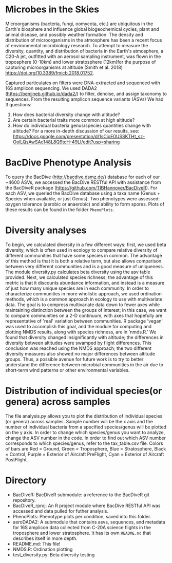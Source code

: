 # Microbes in the Skies

Microorganisms (bacteria, fungi, oomycota, etc.) are ubiquitous in the Earth's biosphere and influence global biogeochemical cycles, plant and animal disease, and possibly weather formation. The density and distribution of microorganisms in the atmosphere has been a recent focus of environmental microbiology research. To attempt to measure the diversity, quantity, and distribution of bacteria in the Earth's atmosphere, a C20-A jet, outfitted with an aerosol sampling instrument, was flown in the troposphere (0-10km) and lower stratosphere (12km)for the purpose of capturing microorganisms at altitude (Smith et al. 2018) https://doi.org/10.3389/fmicb.2018.01752.

Captured particulates on filters were DNA-extracted and sequenced with 16S amplicon sequencing. We used DADA2 (https://benjjneb.github.io/dada2/) to filter, denoise, and assign taxonomy to sequences. From the resulting amplicon sequence variants (ASVs)
We had 3 questions:
1. How does bacterial diversity change with altitude?
2. Are certain bacterial traits more common at high altitude?
3. How do individual bacteria genus/species quantities change with altitude?
For a more in-depth discussion of our results, see: https://docs.google.com/presentation/d/1sCioE0USSKTHt_sz-OolLQsAwSAc148L8Q9tcH-49LI/edit?usp=sharing

# BacDive Phenotype Analysis
To query the BacDive (http://bacdive.dsmz.de/) database for each of our ~4600 ASVs, we accessed the BacDive RESTful API with assistance from the BacDiveR package (https://github.com/TIBHannover/BacDiveR). For each ASV, we queried the BacDive database using a taxa name (Genus + Species when available, or just Genus). Two phenotypes were assessed: oxygen tolerance (aerobic or anaerobic) and ability to form spores. Plots of these results can be found in the folder `PhenoPlots`.

# Diversity analyses
To begin, we calculated diversity in a few different ways: first, we used beta diversity, which is often used in ecology to compare relative diversity of different communities that have some species in common. The advantage of this method is that it is both a relative term, but also allows comparison between very different communities and is a good measure of uniqueness. The module diversity.py calculates beta diversity using the asv table provided.
Next, we calculated species richness; the advantage of this metric is that it discounts abundance information, and instead is a measure of just how many unique species are in each community.
In order to characterize communities in more wholistic approach, we used ordination methods, which is a common approach in ecology to use with multivariate data. The goal is to compress multivariate data down to fewer axes while maintaining distinction between the groups of interest; in this case, we want to compare communities on a 2-D continuum, with axes that hopefully are representative of 'real' variation between communities. R package 'vegan' was used to accomplish this goal, and the module for computing and plotting NMDS results, along with species richness, are in 'nmds.R.'
We found that diversity changed insignificantly with altitude; the differences in diversity between altitudes were swamped by flight differences. This conclusion was reached using the NMDS approach; the two different diversity measures also showed no major differences between altitude groups. Thus, a possible avenue for future work is to try to better understand the difference between microbial communities in the air due to short-term wind patterns or other environmental variables.

# Distribution of individual species(or genera) across samples
The file analysis.py allows you to plot the distribution of individual species (or genera) across samples. Sample number will be the x axis and the number of individual bacteria from a specified species/genus will be plotted on the y axis. In order to change which species/genus you want to analyze, change the ASV number in the code. In  order to find out which ASV number corresponds to which species/genus, refer to the tax_table.csv file. Colors of bars are Red = Ground, Green = Troposphere, Blue = Stratosphere, Black = Control, Purple = Exterior of Aircraft PreFlight, Cyan = Exterior of Aircraft PostFlight. 

# Directory
- BacDiveR: BacDiveR submodule: a reference to the BacDiveR git repository.
- BacDiveR_rproj: An R project module where BacDive RESTful API was accessed and data pulled for futher analysis.
- PhenoPlots: Phenotype plots per condition, saved into this folder.
- aeroDADA2: A submodule that contains asvs, sequences, and metadata for 16S amplicon data collected from C-20A science flights in the troposphere and lower stratosphere. It has its own `README.md` that describes itself in more depth.
- README.md: This file!
- NMDS.R: Ordination plotting
- test_diversity.py: Beta diversity testing
